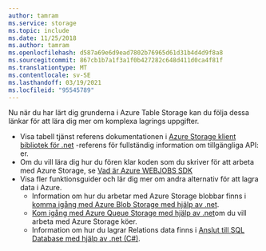 ```yaml
---
author: tamram
ms.service: storage
ms.topic: include
ms.date: 11/25/2018
ms.author: tamram
ms.openlocfilehash: d587a69e6d9ead7802b76965d61d31b4d4d9f8a8
ms.sourcegitcommit: 867cb1b7a1f3a1f0b427282c648d411d0ca4f81f
ms.translationtype: MT
ms.contentlocale: sv-SE
ms.lasthandoff: 03/19/2021
ms.locfileid: "95545789"
---
```

Nu när du har lärt dig grunderna i Azure Table Storage kan du följa dessa länkar för att lära dig mer om komplexa lagrings uppgifter.

* Visa tabell tjänst referens dokumentationen i [Azure Storage klient bibliotek för .net](/dotnet/api/overview/azure/storage) -referens för fullständig information om tillgängliga API: er.
* Om du vill lära dig hur du fören klar koden som du skriver för att arbeta med Azure Storage, se [Vad är Azure WEBJOBS SDK](https://github.com/Azure/azure-webjobs-sdk/wiki)
* Visa fler funktionsguider och lär dig mer om andra alternativ för att lagra data i Azure.
  * Information om hur du arbetar med Azure Storage blobbar finns i [komma igång med Azure Blob Storage med hjälp av .net](../articles/storage/blobs/storage-quickstart-blobs-dotnet.md).
  * [Kom igång med Azure Queue Storage med hjälp av .net](../articles/storage/queues/storage-dotnet-how-to-use-queues.md)om du vill arbeta med Azure Storage köer.
  * Information om hur du lagrar Relations data finns i [Anslut till SQL Database med hjälp av .net (C#)](../articles/azure-sql/database/connect-query-dotnet-visual-studio.md).